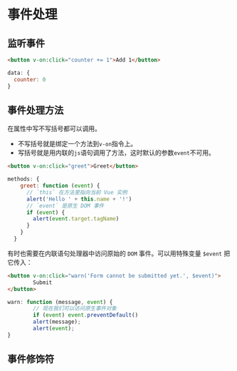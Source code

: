 # 事件处理

## 监听事件
```html
<button v-on:click="counter += 1">Add 1</button>
```
```js
data: {
  counter: 0
}
```

## 事件处理方法
在属性中写不写括号都可以调用。  
- 不写括号就是绑定一个方法到`v-on`指令上。
- 写括号就是用内联的`js`语句调用了方法，这时默认的参数`event`不可用。
```html
<button v-on:click="greet">Greet</button>
```
```js
methods: {
    greet: function (event) {
      // `this` 在方法里指向当前 Vue 实例
      alert('Hello ' + this.name + '!')
      // `event` 是原生 DOM 事件
      if (event) {
        alert(event.target.tagName)
      }
    }
  }
```

有时也需要在内联语句处理器中访问原始的 `DOM` 事件。可以用特殊变量 `$event` 把它传入：
```html
<button v-on:click="warn('Form cannot be submitted yet.', $event)">
		Submit
</button>
```
```js
warn: function (message, event) {
		// 现在我们可以访问原生事件对象
		if (event) event.preventDefault()
		alert(message);
		alert(event);
}
```

## 事件修饰符
